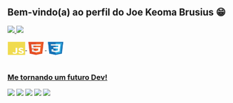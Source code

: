 ## Bem-vindo(a) ao perfil do Joe Keoma Brusius 😁

 <div>
   <a href="https://github.com/Jkeoma">
   <img height="180em" src="https://github-readme-stats.vercel.app/api?username=Jkeoma&show_icons=true&theme=transparent&include_all_commits=true&count_private=true"/>
   <img height="180em" src="(https://github-readme-stats.vercel.app/api/top-langs/?username=Jkeoma&layout=compact)](https://github.com/Jkeoma/github-readme-stats)"/>
</div>
    
<div style="display: inline_block"><br>
  <img align="center" alt="Js" height="30" width="40" src="https://raw.githubusercontent.com/devicons/devicon/master/icons/javascript/javascript-plain.svg">
  <img align="center" alt="HTML" height="30" width="40" src="https://raw.githubusercontent.com/devicons/devicon/master/icons/html5/html5-original.svg">
  <img align="center" alt="CSS" height="30" width="40" src="https://raw.githubusercontent.com/devicons/devicon/master/icons/css3/css3-original.svg">
</div>
 
<br>
 
### Me tornando um futuro Dev!
 
<div> 
  <a href="https://www.instagram.com/joebrusius/" target="_blank"><img src="https://img.shields.io/badge/YouTube-FF0000?style=for-the-badge&logo=youtube&logoColor=white" target="_blank"></a>
  <a href="https://instagram.com/joebrusius" target="_blank"><img src="https://img.shields.io/badge/-Instagram-%23E4405F?style=for-the-badge&logo=instagram&logoColor=white" target="_blank"></a>
 <a href="" target="_blank"><img src="https://img.shields.io/badge/Discord-7289DA?style=for-the-badge&logo=discord&logoColor=white" target="_blank"></a> 
  <a href = "joe_.brusius@hotmail.com"><img src="https://img.shields.io/badge/-Gmail-%23333?style=for-the-badge&logo=gmail&logoColor=white" target="_blank"></a>
  <a href="https://www.linkedin.com/in/joe-keoma-brusius-811390144/" target="_blank"><img src="https://img.shields.io/badge/-LinkedIn-%230077B5?style=for-the-badge&logo=linkedin&logoColor=white" target="_blank"></a>
</div>
